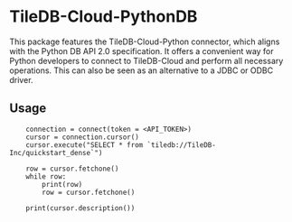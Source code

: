# TileDB-Cloud-PythonDB

This package features the TileDB-Cloud-Python connector, which aligns with the Python DB API 2.0 specification. It offers a convenient way for Python developers to connect to TileDB-Cloud and perform all necessary operations. 
This can also be seen as an alternative to a JDBC or ODBC driver.


## Usage

```
    connection = connect(token = <API_TOKEN>)
    cursor = connection.cursor()
    cursor.execute("SELECT * from `tiledb://TileDB-Inc/quickstart_dense`")

    row = cursor.fetchone()
    while row:
        print(row)
        row = cursor.fetchone()
        
    print(cursor.description())

```
